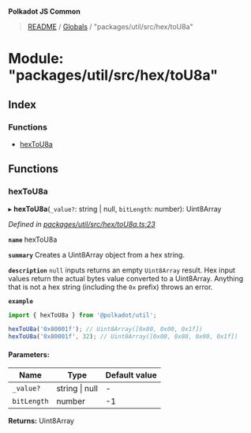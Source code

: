 **Polkadot JS Common**

> [README](../README.md) / [Globals](../globals.md) / "packages/util/src/hex/toU8a"

# Module: "packages/util/src/hex/toU8a"

## Index

### Functions

* [hexToU8a](_packages_util_src_hex_tou8a_.md#hextou8a)

## Functions

### hexToU8a

▸ **hexToU8a**(`_value?`: string \| null, `bitLength`: number): Uint8Array

*Defined in [packages/util/src/hex/toU8a.ts:23](https://github.com/polkadot-js/common/blob/bd1735ca/packages/util/src/hex/toU8a.ts#L23)*

**`name`** hexToU8a

**`summary`** Creates a Uint8Array object from a hex string.

**`description`** 
`null` inputs returns an empty `Uint8Array` result. Hex input values return the actual bytes value converted to a Uint8Array. Anything that is not a hex string (including the `0x` prefix) throws an error.

**`example`** 
<BR>

```javascript
import { hexToU8a } from '@polkadot/util';

hexToU8a('0x80001f'); // Uint8Array([0x80, 0x00, 0x1f])
hexToU8a('0x80001f', 32); // Uint8Array([0x00, 0x80, 0x00, 0x1f])
```

#### Parameters:

Name | Type | Default value |
------ | ------ | ------ |
`_value?` | string \| null | - |
`bitLength` | number | -1 |

**Returns:** Uint8Array
